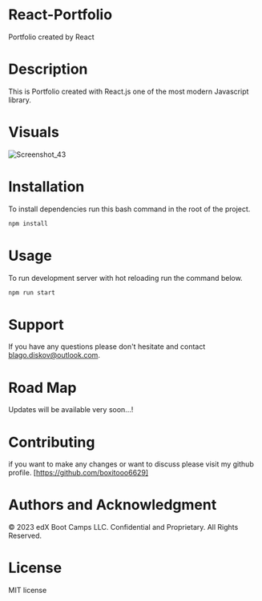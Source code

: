 # React-Portfolio
Portfolio created by React 

# Description

This is Portfolio created with React.js one of the most modern Javascript library.

# Visuals

![Screenshot_43](https://user-images.githubusercontent.com/68082613/224563770-40896084-6db4-4206-bdc8-5a874cb4dea2.png)

# Installation
To install dependencies run this bash command in the root of the project.

```bash 
npm install
```

# Usage 
To run development server with hot reloading run the command below.

```bash 
npm run start
```

# Support

If you have any questions please don't hesitate and contact blago.diskov@outlook.com.

# Road Map

Updates will be available very soon...!

# Contributing

if you want to make any changes or want to discuss please visit my github profile. [https://github.com/boxitooo6629]

# Authors and Acknowledgment

© 2023 edX Boot Camps LLC. Confidential and Proprietary. All Rights Reserved.

# License

MIT license

